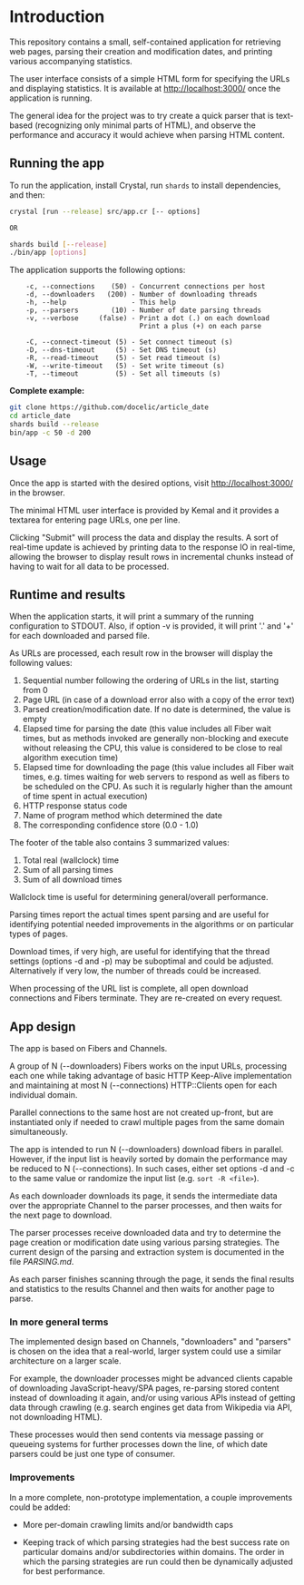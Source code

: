 # Introduction

This repository contains a small, self-contained application for retrieving
web pages, parsing their creation and modification dates, and printing various
accompanying statistics.

The user interface consists of a simple HTML form for specifying the URLs
and displaying statistics. It is available at
[http://localhost:3000/](http://localhost:3000/) once the application is
running.

The general idea for the project was to try create a quick parser that is
text-based (recognizing only minimal parts of HTML), and observe the
performance and accuracy it would achieve when parsing HTML content.

## Running the app

To run the application, install Crystal, run `shards` to install dependencies, and then:

```bash
crystal [run --release] src/app.cr [-- options]

OR

shards build [--release]
./bin/app [options]
```

The application supports the following options:

```
    -c, --connections    (50) - Concurrent connections per host
    -d, --downloaders   (200) - Number of downloading threads
    -h, --help                - This help
    -p, --parsers        (10) - Number of date parsing threads
    -v, --verbose     (false) - Print a dot (.) on each download
                                Print a plus (+) on each parse

    -C, --connect-timeout (5) - Set connect timeout (s)
    -D, --dns-timeout     (5) - Set DNS timeout (s)
    -R, --read-timeout    (5) - Set read timeout (s)
    -W, --write-timeout   (5) - Set write timeout (s)
    -T, --timeout         (5) - Set all timeouts (s)
```

**Complete example:**

```bash
git clone https://github.com/docelic/article_date
cd article_date
shards build --release
bin/app -c 50 -d 200
```

## Usage

Once the app is started with the desired options, visit
[http://localhost:3000/](http://localhost:3000/) in the browser.

The minimal HTML user interface is provided by Kemal and it provides
a textarea for entering page URLs, one per line.

Clicking "Submit" will process the data and display the results.
A sort of real-time update is achieved by printing data to the
response IO in real-time, allowing the browser to display result
rows in incremental chunks instead of having to wait for all data
to be processed.

## Runtime and results

When the application starts, it will print a summary of the running
configuration to STDOUT. Also, if option -v is provided,
it will print '.' and '+' for each downloaded and parsed
file.

As URLs are processed, each result row in the browser
will display the following values:

1. Sequential number following the ordering of URLs in the list, starting from 0
2. Page URL (in case of a download error also with a copy of the error text)
3. Parsed creation/modification date. If no date is determined, the value is empty
4. Elapsed time for parsing the date (this value includes all Fiber
wait times, but as methods invoked are generally non-blocking and execute without
releasing the CPU, this value is considered to be close to real algorithm execution time)
5. Elapsed time for downloading the page (this value includes all Fiber
wait times, e.g. times waiting for web servers to respond as well as
fibers to be scheduled on the CPU. As such it is regularly
higher than the amount of time spent in actual execution)
6. HTTP response status code
7. Name of program method which determined the date
8. The corresponding confidence store (0.0 - 1.0)

The footer of the table also contains 3 summarized values:

1. Total real (wallclock) time
2. Sum of all parsing times
3. Sum of all download times

Wallclock time is useful for determining general/overall performance.

Parsing times report the actual times spent parsing and are useful for
identifying potential needed improvements in the algorithms or on particular
types of pages.

Download times, if very high, are useful for identifying
that the thread settings (options -d and -p) may be suboptimal
and could be adjusted. Alternatively if very low, the
number of threads could be increased.

When processing of the URL list is complete, all open download connections
and Fibers terminate. They are re-created on every request.

## App design

The app is based on Fibers and Channels.

A group of N (--downloaders) Fibers works on the input URLs, processing
each one while taking advantage of basic HTTP Keep-Alive implementation
and maintaining at most N (--connections) HTTP::Clients open for each
individual domain.

Parallel connections to the same host are not created up-front, but
are instantiated only if needed to crawl multiple pages from the same
domain simultaneously.

The app is intended to run N (--downloaders) download
fibers in parallel. However, if the input list is heavily sorted by
domain the performance may be reduced to N (--connections).
In such cases, either set options -d and -c to the same value or
randomize the input list (e.g. `sort -R <file>`).

As each downloader downloads its page, it sends the intermediate data
over the appropriate Channel to the parser processes, and then
waits for the next page to download.

The parser processes receive downloaded data and try to determine the
page creation or modification date using various parsing strategies.
The current design of the parsing and extraction system is documented
in the file *PARSING.md*.

As each parser finishes scanning through the page, it sends the final
results and statistics to the results Channel and then waits for another
page to parse.

### In more general terms

The implemented design based on Channels, "downloaders" and "parsers"
is chosen on the idea that a real-world, larger system could use
a similar architecture on a larger scale.

For example, the downloader processes might be advanced clients capable
of downloading JavaScript-heavy/SPA pages, re-parsing stored content instead
of downloading it again, and/or using various APIs instead of getting data
through crawling (e.g. search engines get data from Wikipedia via
API, not downloading HTML).

These processes would then send contents via message passing or
queueing systems for further processes down the line, of which date
parsers could be just one type of consumer.

### Improvements

In a more complete, non-prototype implementation, a couple improvements
could be added:

- More per-domain crawling limits and/or bandwidth caps

- Keeping track of which parsing strategies had the best success rate on
particular domains and/or subdirectories within domains. The order in
which the parsing strategies are run could then be dynamically adjusted
for best performance.
